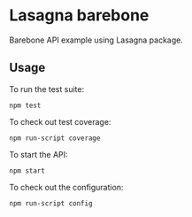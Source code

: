Lasagna barebone
================

Barebone API example using Lasagna package.

Usage
-----

To run the test suite:

    npm test

To check out test coverage:

    npm run-script coverage

To start the API:

    npm start

To check out the configuration:

    npm run-script config
